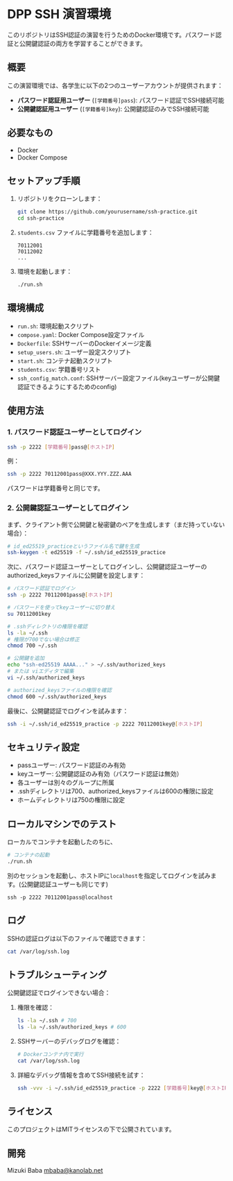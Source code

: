 # DPP SSH 演習環境

このリポジトリはSSH認証の演習を行うためのDocker環境です。パスワード認証と公開鍵認証の両方を学習することができます。

## 概要

この演習環境では、各学生に以下の2つのユーザーアカウントが提供されます：

- **パスワード認証用ユーザー** (`[学籍番号]pass`): パスワード認証でSSH接続可能
- **公開鍵認証用ユーザー** (`[学籍番号]key`): 公開鍵認証のみでSSH接続可能

## 必要なもの

- Docker
- Docker Compose

## セットアップ手順

1. リポジトリをクローンします：
   ```bash
   git clone https://github.com/yourusername/ssh-practice.git
   cd ssh-practice
   ```

2. `students.csv` ファイルに学籍番号を追加します：
   ```
   70112001
   70112002
   ...
   ```

3. 環境を起動します：
   ```bash
   ./run.sh
   ```

## 環境構成

- `run.sh`: 環境起動スクリプト
- `compose.yaml`: Docker Compose設定ファイル
- `Dockerfile`: SSHサーバーのDockerイメージ定義
- `setup_users.sh`: ユーザー設定スクリプト
- `start.sh`: コンテナ起動スクリプト
- `students.csv`: 学籍番号リスト
- `ssh_config_match.conf`: SSHサーバー設定ファイル(keyユーザーが公開鍵認証できるようにするためのconfig)

## 使用方法

### 1. パスワード認証ユーザーとしてログイン

```bash
ssh -p 2222 [学籍番号]pass@[ホストIP]
```

例：
```bash
ssh -p 2222 70112001pass@XXX.YYY.ZZZ.AAA
```

パスワードは学籍番号と同じです。

### 2. 公開鍵認証ユーザーとしてログイン

まず、クライアント側で公開鍵と秘密鍵のペアを生成します（まだ持っていない場合）：

```bash
# id_ed25519_practiceというファイル名で鍵を生成
ssh-keygen -t ed25519 -f ~/.ssh/id_ed25519_practice
```

次に、パスワード認証ユーザーとしてログインし、公開鍵認証ユーザーのauthorized_keysファイルに公開鍵を設定します：

```bash
# パスワード認証でログイン
ssh -p 2222 70112001pass@[ホストIP]

# パスワードを使ってkeyユーザーに切り替え
su 70112001key

# .sshディレクトリの権限を確認
ls -la ~/.ssh
# 権限が700でない場合は修正
chmod 700 ~/.ssh

# 公開鍵を追加
echo "ssh-ed25519 AAAA..." > ~/.ssh/authorized_keys
# または viエディタで編集
vi ~/.ssh/authorized_keys

# authorized_keysファイルの権限を確認
chmod 600 ~/.ssh/authorized_keys
```

最後に、公開鍵認証でログインを試みます：

```bash
ssh -i ~/.ssh/id_ed25519_practice -p 2222 70112001key@[ホストIP]
```

## セキュリティ設定

- passユーザー: パスワード認証のみ有効
- keyユーザー: 公開鍵認証のみ有効（パスワード認証は無効）
- 各ユーザーは別々のグループに所属
- .sshディレクトリは700、authorized_keysファイルは600の権限に設定
- ホームディレクトリは750の権限に設定

## ローカルマシンでのテスト
ローカルでコンテナを起動したのちに、
```bash
# コンテナの起動
./run.sh
```
別のセッションを起動し、ホストIPに`localhost`を指定してログインを試みます。(公開鍵認証ユーザーも同じです)
```
ssh -p 2222 70112001pass@localhost
```

## ログ

SSHの認証ログは以下のファイルで確認できます：

```bash
cat /var/log/ssh.log
```

## トラブルシューティング

公開鍵認証でログインできない場合：

1. 権限を確認：
   ```bash
   ls -la ~/.ssh # 700
   ls -la ~/.ssh/authorized_keys # 600
   ```

2. SSHサーバーのデバッグログを確認：
   ```bash
   # Dockerコンテナ内で実行
   cat /var/log/ssh.log
   ```

3. 詳細なデバッグ情報を含めてSSH接続を試す：
   ```bash
   ssh -vvv -i ~/.ssh/id_ed25519_practice -p 2222 [学籍番号]key@[ホストIP]
   ```

## ライセンス
このプロジェクトはMITライセンスの下で公開されています。 

## 開発
Mizuki Baba 
mbaba@kanolab.net

